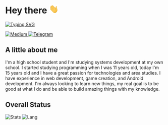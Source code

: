 # Hey there <img src="https://raw.githubusercontent.com/ABSphreak/ABSphreak/master/gifs/Hi.gif" width="30px"> 
[![Typing SVG](https://readme-typing-svg.demolab.com?font=JetBrains+Mono&size=40&duration=4000&pause=300&vCenter=true&color=F76464&repeat=true&width=640&height=70&lines=Four+years+of+experience;Focus+on+new+technologies;Being+good+at+what+I+do)](https://git.io/typing-svg)
<!-- MEDIUM -->
<a href="https://medium.com/@imkaicsm">
  <img alt="Medium" src="https://img.shields.io/badge/medium-DE996F?style=for-the-badge&logo=medium&logoColor=white"/>
</a>
<!-- TELEGRAM -->
<a href="https://t.me/kaicsm">
  <img alt="Telegram" src="https://img.shields.io/badge/Telegram-2CA5E0?style=for-the-badge&logo=telegram&logoColor=white"/>
</a> 

## A little about me 
I'm a high school student and I'm studying systems development at my own school.
I started studying programming when I was 11 years old, today I'm 15 years old and I have a great passion for technologies and area studies. I have experience in web development, game creation, and Android development. I'm always looking to learn new things, my real goal is to be good at what I do and be able to build amazing things with my knowledge.

## Overall Status 
![Stats](https://github-readme-stats.vercel.app/api?username=kaicsm&show_icons=true&theme=omni)
![Lang](https://github-readme-stats.vercel.app/api/top-langs/?username=kaicsm&hide=html,css&theme=omni)

